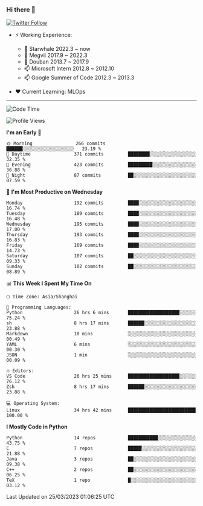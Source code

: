 ### Hi there 👋

[![Twitter Follow](https://img.shields.io/twitter/follow/tianweidut?style=social)](https://twitter.com/tianweidut)

- ⚡ Working Experience:
  - 🔭 Starwhale 2022.3 ~ now
  - 🌱 Megvii 2017.9 ~ 2022.3
  - 🌱 Douban 2013.7 ~ 2017.9
  - 📫 Microsoft Intern 2012.8 ~ 2012.10
  - 📫 Google Summer of Code 2012.3 ~ 2013.3

- ❤️ Current Learning: MLOps

---
<!--START_SECTION:waka-->
![Code Time](http://img.shields.io/badge/Code%20Time-3%2C832%20hrs%2041%20mins-blue)

![Profile Views](http://img.shields.io/badge/Profile%20Views-1-blue)

**I'm an Early 🐤** 

```text
🌞 Morning                266 commits         ██████░░░░░░░░░░░░░░░░░░░   23.19 % 
🌆 Daytime                371 commits         ████████░░░░░░░░░░░░░░░░░   32.35 % 
🌃 Evening                423 commits         █████████░░░░░░░░░░░░░░░░   36.88 % 
🌙 Night                  87 commits          ██░░░░░░░░░░░░░░░░░░░░░░░   07.59 % 
```
📅 **I'm Most Productive on Wednesday** 

```text
Monday                   192 commits         ████░░░░░░░░░░░░░░░░░░░░░   16.74 % 
Tuesday                  189 commits         ████░░░░░░░░░░░░░░░░░░░░░   16.48 % 
Wednesday                195 commits         ████░░░░░░░░░░░░░░░░░░░░░   17.00 % 
Thursday                 193 commits         ████░░░░░░░░░░░░░░░░░░░░░   16.83 % 
Friday                   169 commits         ████░░░░░░░░░░░░░░░░░░░░░   14.73 % 
Saturday                 107 commits         ██░░░░░░░░░░░░░░░░░░░░░░░   09.33 % 
Sunday                   102 commits         ██░░░░░░░░░░░░░░░░░░░░░░░   08.89 % 
```


📊 **This Week I Spent My Time On** 

```text
🕑︎ Time Zone: Asia/Shanghai

💬 Programming Languages: 
Python                   26 hrs 6 mins       ███████████████████░░░░░░   75.24 % 
sh                       8 hrs 17 mins       ██████░░░░░░░░░░░░░░░░░░░   23.88 % 
Markdown                 10 mins             ░░░░░░░░░░░░░░░░░░░░░░░░░   00.49 % 
YAML                     6 mins              ░░░░░░░░░░░░░░░░░░░░░░░░░   00.30 % 
JSON                     1 min               ░░░░░░░░░░░░░░░░░░░░░░░░░   00.09 % 

🔥 Editors: 
VS Code                  26 hrs 25 mins      ███████████████████░░░░░░   76.12 % 
Zsh                      8 hrs 17 mins       ██████░░░░░░░░░░░░░░░░░░░   23.88 % 

💻 Operating System: 
Linux                    34 hrs 42 mins      █████████████████████████   100.00 % 
```

**I Mostly Code in Python** 

```text
Python                   14 repos            ███████████░░░░░░░░░░░░░░   43.75 % 
C                        7 repos             █████░░░░░░░░░░░░░░░░░░░░   21.88 % 
Java                     3 repos             ██░░░░░░░░░░░░░░░░░░░░░░░   09.38 % 
C++                      2 repos             ██░░░░░░░░░░░░░░░░░░░░░░░   06.25 % 
TeX                      1 repo              █░░░░░░░░░░░░░░░░░░░░░░░░   03.12 % 
```




 Last Updated on 25/03/2023 01:06:25 UTC
<!--END_SECTION:waka-->
